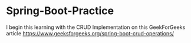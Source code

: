 # Spring-Boot-Practice

I begin this learning with the CRUD Implementation on this GeekForGeeks article https://www.geeksforgeeks.org/spring-boot-crud-operations/
